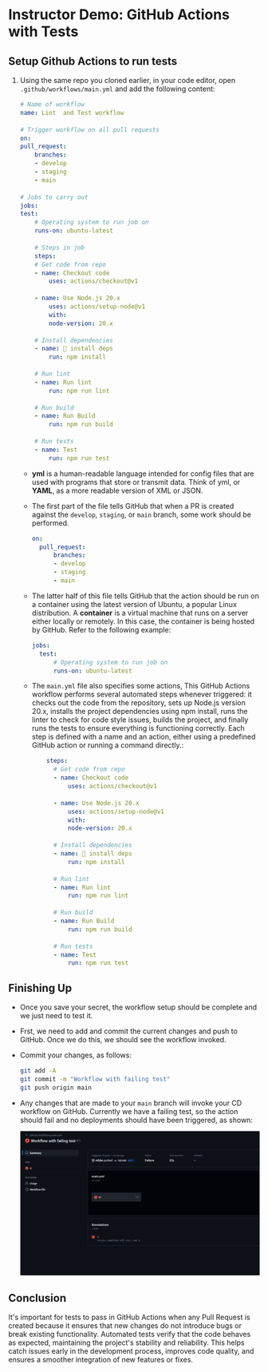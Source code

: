 # Instructor Demo: GitHub Actions with Tests

## Setup Github Actions to run tests

1. Using the same repo you cloned earlier, in your code editor, open `.github/workflows/main.yml` and add the following content:

    ```yml
    # Name of workflow
    name: Lint  and Test workflow

    # Trigger workflow on all pull requests
    on:
    pull_request:
        branches:
        - develop
        - staging
        - main

    # Jobs to carry out
    jobs:
    test:
        # Operating system to run job on
        runs-on: ubuntu-latest

        # Steps in job
        steps:
        # Get code from repo
        - name: Checkout code
            uses: actions/checkout@v1

        - name: Use Node.js 20.x
            uses: actions/setup-node@v1
            with:
            node-version: 20.x

        # Install dependencies
        - name: 🧰 install deps
            run: npm install
            
        # Run lint
        - name: Run lint
            run: npm run lint

        # Run build
        - name: Run Build
            run: npm run build

        # Run tests
        - name: Test
            run: npm run test
    ```

    * **yml** is a human-readable language intended for config files that are used with programs that store or transmit data. Think of yml, or **YAML**, as a more readable version of XML or JSON.

    * The first part of the file tells GitHub that when a PR is created against the `develop`, `staging`, or `main` branch, some work should be performed.

      ```yml
      on:
        pull_request:
            branches:
            - develop
            - staging
            - main
      ```

    * The latter half of this file tells GitHub that the action should be run on a container using the latest version of Ubuntu, a popular Linux distribution. A **container** is a virtual machine that runs on a server either locally or remotely. In this case, the container is being hosted by GitHub. Refer to the following example:

      ```yml
      jobs:
        test:
            # Operating system to run job on
            runs-on: ubuntu-latest
      ```

    * The `main.yml` file also specifies some actions, This GitHub Actions workflow performs several automated steps whenever triggered: it checks out the code from the repository, sets up Node.js version 20.x, installs the project dependencies using npm install, runs the linter to check for code style issues, builds the project, and finally runs the tests to ensure everything is functioning correctly. Each step is defined with a name and an action, either using a predefined GitHub action or running a command directly.:

      ```yml
          steps:
            # Get code from repo
            - name: Checkout code
                uses: actions/checkout@v1

            - name: Use Node.js 20.x
                uses: actions/setup-node@v1
                with:
                node-version: 20.x

            # Install dependencies
            - name: 🧰 install deps
                run: npm install
                
            # Run lint
            - name: Run lint
                run: npm run lint

            # Run build
            - name: Run Build
                run: npm run build

            # Run tests
            - name: Test
                run: npm run test
      ```

## Finishing Up

* Once you save your secret, the workflow setup should be complete and we just need to test it.

* Frst, we need to add and commit the current changes and push to GitHub. Once we do this, we should see the workflow invoked.

* Commit your changes, as follows:

    ```sh
    git add -A
    git commit -m "Workflow with failing test"
    git push origin main
    ```

* Any changes that are made to your `main` branch will invoke your CD workflow on GitHub. Currently we have a failing test, so the action should fail and no deployments should have been triggered, as shown:

    ![In GitHub Actions, a change to the main branch invokes the CD workflow and fails.](./Images/15-workflow-failing-test.png)

## Conclusion

It's important for tests to pass in GitHub Actions when any Pull Request is created because it ensures that new changes do not introduce bugs or break existing functionality. Automated tests verify that the code behaves as expected, maintaining the project's stability and reliability. This helps catch issues early in the development process, improves code quality, and ensures a smoother integration of new features or fixes.